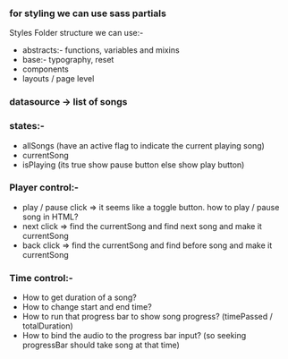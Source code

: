 ### for styling we can use sass partials

Styles Folder structure we can use:-

- abstracts:- functions, variables and mixins
- base:- typography, reset
- components
- layouts / page level

### datasource -> list of songs

### states:-

- allSongs (have an active flag to indicate the current playing song)
- currentSong
- isPlaying (its true show pause button else show play button)

### Player control:-

- play / pause click => it seems like a toggle button. how to play / pause song in HTML?
- next click => find the currentSong and find next song and make it currentSong
- back click => find the currentSong and find before song and make it currentSong

### Time control:-

- How to get duration of a song?
- How to change start and end time?
- How to run that progress bar to show song progress? (timePassed / totalDuration)
- How to bind the audio to the progress bar input? (so seeking progressBar should take song at that time)
